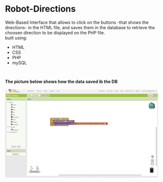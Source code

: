# Robot-Directions
Web-Based Interface that allows to click on the buttons -that shows the directions- in the HTML file, and saves them in the database to retrieve the choosen direction to be displayed on the PHP file.
<br />built using:
* HTML
* CSS
* PHP
* mySQL
<br />


**The picture below shows how the data saved ib the DB** <br /><br />
![alt text](https://github.com/Nehad-Alnahari/Robot-Directions/blob/master/DB.png?raw=true)
